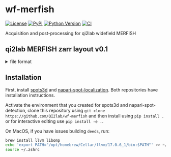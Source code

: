 # wf-merfish

[![License](https://img.shields.io/pypi/l/wf-merfish.svg?color=green)](https://github.com/dpshepherd/wf-merfish/main/LICENSE)
[![PyPI](https://img.shields.io/pypi/v/wf-merfish.svg?color=green)](https://pypi.org/project/wf-merfish)
[![Python Version](https://img.shields.io/pypi/pyversions/wf-merfish.svg?color=green)](https://python.org)
[![CI](https://github.com/dpshepherd/wf-merfish/actions/workflows/ci.yml/badge.svg)](https://github.com/dpshepherd/wf-merfish/actions/workflows/ci.yml)

Acquisition and post-processing for qi2lab widefield MERFISH


## qi2lab MERFISH zarr layout v0.1
<details>
<summary>file format</summary>
  
- /project_root
  - /calibrations.zarr
    - .zattrs
      - <exp_codebook> (with blank codes)
      - <exp_order> (e.g. round 0 -> codebook bits 0,1)
      - <metadata> (objective NA, channels used, etc...)
    - <camera_noise_map> (used for hotpixel correction)
    - <psf_data> (calculated based on experiment metadata)
  - /polyDT
    - /tile000
      - /round0000.zarr
        - .zattrs
          - <stage_zyx_um>
          - <wavelengths_um> (excitation, emission)
          - <voxel_size_zyx_um>
          - <bit_linker>
          - <world_zyx_um> (rigid registration for world coordinate alignment of all polyDT tiles in first round)
        - <raw_data>
        - <registered_data> (note this is the same as the raw data for the first round)
      - /round0001.zarr
        - .zattrs
          - <stage_zyx_um>
          - <wavelengths> (excitation, emission)
          - <bit_linker>
          - <rigid_xyz_um> (rigid registration for round 0 alignment)
        - <raw_data>
        - <of_xyz_4x_downsample> (optical flow field)
        - <registered_data> (deformable registration applied after rigid for round 0 alignment)
      - /roundNNNN.zarr
    - /tile001
    - ...
    - /tileNNN
  - /readouts
    - /tile0000
      - /bit00.zarr
        - .zattrs
          - <wavelengths_um> (excitation, emission)
          - <voxel_size_zyx_um>
          - <round_linker>
        - <raw_data>
      - /bit01.zarr
      - ...
      - /bitNN.zarr
  - /localizations
    - /tile0000
      - /bit00
        - localization_parameters.json
        - raw_localization_results.parquet
        - registered_localization_results.parquet
      - /bit01
      - ...
      - /bitNN
    - /tile0001
    - ....
    - /tileNNNN
  - /decoded
    - /tile0000
      - decoding_parameters.json
      - tile_coord_decoding_results.parquet
      - world_coord_decoding_results.parquet
    - /tile0001
    - ...
    - /tileNNNN
  - /stitching
    - /polydT
      - tile0000.ome.zarr
      - tile0001.ome.zarr
      - ....
      - tileNNNN.ome.zarr
  - /fused
    - fused_polyDT.ome.zarr

</details>
      
## Installation

First, install [spots3d](https://github.com/QI2lab/spots3d) and [napari-spot-localization](https://github.com/QI2lab/napari-spot-detection). Both repositories have installation instructions.

Activate the environment that you created for spots3d and napari-spot-detection, clone this repository using
```git clone https://github.com/QI2lab/wf-merfish``` and then install using `pip install .` or for interactive editing use `pip install -e .`.

On MacOS, if you have issues building `deeds`, run:
```bash
brew install llvm libomp
echo 'export PATH="/opt/homebrew/Cellar/llvm/17.0.6_1/bin:$PATH"' >> ~/.zshrc
source ~/.zshrc
```
